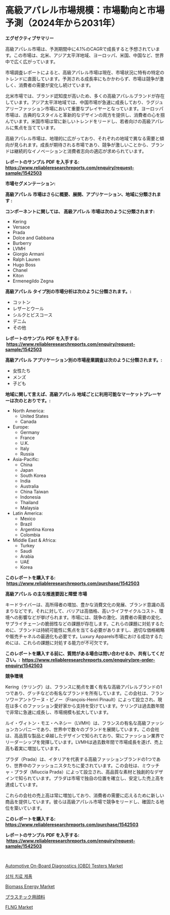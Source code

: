 <p><h1>高級アパレル市場規模：市場動向と市場予測（2024年から2031年）</h1></p><p><strong>エグゼクティブサマリー</strong></p>
<p><p>高級アパレル市場は、予測期間中に4.1%のCAGRで成長すると予想されています。この市場は、北米、アジア太平洋地域、ヨーロッパ、米国、中国など、世界中で広く広がっています。</p><p>市場調査レポートによると、高級アパレル市場は現在、市場状況に特有の特定のトレンドに直面しています。予測される成長率にもかかわらず、市場は競争が激しく、消費者の需要が変化し続けています。</p><p>北米市場では、ブランド認知度が高いため、多くの高級アパレルブランドが存在しています。アジア太平洋地域では、中国市場が急速に成長しており、ラグジュアリーファッション市場において重要なプレイヤーとなっています。ヨーロッパ市場は、古典的なスタイルと革新的なデザインの両方を提供し、消費者の心を掴んでいます。米国市場は常に新しいトレンドをリードし、若者向けの高級アパレルに焦点を当てています。</p><p>高級アパレル市場は、地理的に広がっており、それぞれの地域で異なる需要と傾向が見られます。成長が期待される市場であり、競争が激しいことから、ブランドは継続的なイノベーションと消費者志向の適応が求められています。</p></p>
<p><strong>レポートのサンプル PDF を入手する: <a href="https://www.reliableresearchreports.com/enquiry/request-sample/1542503">https://www.reliableresearchreports.com/enquiry/request-sample/1542503</a></strong></p>
<p><strong>市場セグメンテーション:</strong></p>
<p><strong> 高級アパレル 市場はさらに概要、展開、アプリケーション、地域に分類されます :</strong></p>
<p><strong>コンポーネントに関しては、 高級アパレル 市場は次のように分類されます: &nbsp;</strong></p>
<p><ul><li>Kering</li><li>Versace</li><li>Prada</li><li>Dolce and Gabbana</li><li>Burberry</li><li>LVMH</li><li>Giorgio Armani</li><li>Ralph Lauren</li><li>Hugo Boss</li><li>Chanel</li><li>Kiton</li><li>Ermenegildo Zegna</li></ul></p>
<p><strong> 高級アパレル タイプ別の市場分析は次のように分類されます。:</strong></p>
<p><ul><li>コットン</li><li>レザーとウール</li><li>シルクとビスコース</li><li>デニム</li><li>その他</li></ul></p>
<p><strong>レポートのサンプル PDF を入手する: &nbsp;<a href="https://www.reliableresearchreports.com/enquiry/request-sample/1542503">https://www.reliableresearchreports.com/enquiry/request-sample/1542503</a></strong></p>
<p><strong> 高級アパレル アプリケーション別の市場産業調査は次のように分類されます。:</strong></p>
<p><ul><li>女性たち</li><li>メンズ</li><li>子ども</li></ul></p>
<p><strong>地域に関して言えば、高級アパレル 地域ごとに利用可能なマーケットプレーヤーは次のとおりです。:</strong></p>
<p><ul>
    <li>
        North America:
        <ul>
            <li>United States</li>
            <li>Canada</li>
        </ul>
    </li>
    <li>
        Europe:
        <ul>
            <li>Germany</li>
            <li>France</li>
            <li>U.K.</li>
            <li>Italy</li>
            <li>Russia</li>
        </ul>
    </li>
    <li>
        Asia-Pacific:
        <ul>
            <li>China</li>
            <li>Japan</li>
            <li>South Korea</li>
            <li>India</li>
            <li>Australia</li>
            <li>China Taiwan</li>
            <li>Indonesia</li>
            <li>Thailand</li>
            <li>Malaysia</li>
        </ul>
    </li>
    <li>
        Latin America:
        <ul>
            <li>Mexico</li>
            <li>Brazil</li>
            <li>Argentina Korea</li>
            <li>Colombia</li>
        </ul>
    </li>
    <li>
        Middle East & Africa:
        <ul>
            <li>Turkey</li>
            <li>Saudi</li>
            <li>Arabia</li>
            <li>UAE</li>
            <li>Korea</li>
        </ul>
    </li>
    </ul></p>
<p><strong>このレポートを購入する: &nbsp;<a href="https://www.reliableresearchreports.com/purchase/1542503">https://www.reliableresearchreports.com/purchase/1542503</a></strong></p>
<p><strong>高級アパレル の主な推進要因と障壁 市場</strong></p>
<p><p>キードライバーは、高所得者の増加、豊かな消費文化の発展、ブランド意識の高まりなどです。それに対して、バリアは高価格、高いライフサイクルコスト、環境への影響などが挙げられます。市場には、競争の激化、消費者の需要の変化、サプライチェーンの脆弱性などの課題が存在します。これらの課題に対処するために、ブランドは持続可能性に焦点を当てる必要がありますし、適切な価格戦略や販売チャネルの最適化も必要です。Luxury Apparels市場における成功するためには、これらの課題に対処する能力が不可欠です。</p></p>
<p><strong>このレポートを購入する前に、質問がある場合は問い合わせるか、共有してください。:&nbsp; <a href="https://www.reliableresearchreports.com/enquiry/pre-order-enquiry/1542503">https://www.reliableresearchreports.com/enquiry/pre-order-enquiry/1542503</a></strong></p>
<p><strong>競争環境</strong></p>
<p><p>Kering（ケリング）は、フランスに拠点を置く有名な高級アパレルブランドの1つであり、グッチなどの有名なブランドを所有しています。この会社は、フランソワ＝アントワーヌ・ピノー（François-Henri Pinault）によって設立され、現在は多くのファッション愛好家から支持を受けています。ケリングは過去数年間で非常に急速に成長し、市場規模も拡大しています。</p><p>ルイ・ヴィトン・モエ・ヘネシー（LVMH）は、フランスの有名な高級ファッションカンパニーであり、世界中で数々のブランドを展開しています。この会社は、高品質な製品と卓越したデザインで知られており、常にファッション業界でリーダーシップを発揮しています。LVMHは過去数年間で市場成長を遂げ、売上高も着実に増加しています。</p><p>プラダ（Prada）は、イタリアを代表する高級ファッションブランドの1つであり、世界中のファッショニスタたちに愛されています。この会社は、ミウッチャ・プラダ（Miuccia Prada）によって設立され、高品質な素材と独創的なデザインで知られています。プラダは市場で独自の位置を確立し、安定した売上高を達成しています。</p><p>これらの会社の売上高は常に増加しており、消費者の需要に応えるために新しい商品を提供しています。彼らは高級アパレル市場で競争をリードし、確固たる地位を築いています。</p></p>
<p><strong>このレポートを購入する: &nbsp; <a href="https://www.reliableresearchreports.com/purchase/1542503">https://www.reliableresearchreports.com/purchase/1542503</a></strong></p>
<p><strong>レポートのサンプル PDF を入手する: &nbsp;<a href="https://www.reliableresearchreports.com/enquiry/request-sample/1542503">https://www.reliableresearchreports.com/enquiry/request-sample/1542503</a></strong><strong></strong></p>
<p>&nbsp;</p>
<p><p><a href="https://issuu.com/reportprime-2/docs/automotive-on-board-diagnostics-obd-testers-market">Automotive On-Board Diagnostics (OBD) Testers Market</a></p><p><a href="https://medium.com/@kellylyncyh543964/%EC%83%81%EC%B2%98-%EC%B9%98%EB%A3%8C-%EC%A0%9C%ED%92%88-%EC%8B%9C%EC%9E%A5-%EA%B2%BD%EC%9F%81-%EB%B6%84%EC%84%9D-%EC%8B%9C%EC%9E%A5-%EB%8F%99%ED%96%A5-%EB%B0%8F-2031%EB%85%84%EA%B9%8C%EC%A7%80%EC%9D%98-%EC%98%88%EC%B8%A1-6e10b13eeaab">상처 치료 제품</a></p><p><a href="https://github.com/johnbach50/Market-Research-Report-List-2/blob/main/biomass-energy-market.md">Biomass Energy Market</a></p><p><a href="https://medium.com/@saigekulas/%E3%83%97%E3%83%A9%E3%82%B9%E3%83%81%E3%83%83%E3%82%AF%E7%94%A8%E9%A1%94%E6%96%99%E3%81%AE%E5%B8%82%E5%A0%B4%E8%A6%8F%E6%A8%A1%E3%81%A8%E5%B8%82%E5%A0%B4%E5%8B%95%E5%90%91-%E5%AE%8C%E5%85%A8%E3%81%AA%E6%A5%AD%E7%95%8C%E6%A6%82%E8%A6%81-2024%E5%B9%B4%E3%81%8B%E3%82%892031%E5%B9%B4%E3%81%BE%E3%81%A7-c61d36ff64ff">プラスチック用顔料</a></p><p><a href="https://github.com/lylyparadise/Market-Research-Report-List-2/blob/main/flng-market.md">FLNG Market</a></p></p>